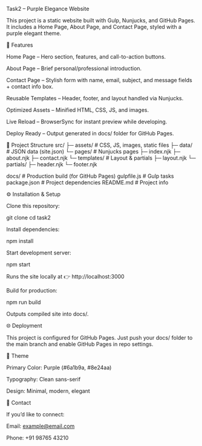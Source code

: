 Task2 – Purple Elegance Website

This project is a static website built with Gulp, Nunjucks, and GitHub Pages.
It includes a Home Page, About Page, and Contact Page, styled with a purple elegant theme.

📌 Features

Home Page – Hero section, features, and call-to-action buttons.

About Page – Brief personal/professional introduction.

Contact Page – Stylish form with name, email, subject, and message fields + contact info box.

Reusable Templates – Header, footer, and layout handled via Nunjucks.

Optimized Assets – Minified HTML, CSS, JS, and images.

Live Reload – BrowserSync for instant preview while developing.

Deploy Ready – Output generated in docs/ folder for GitHub Pages.

📂 Project Structure
src/
 ├─ assets/          # CSS, JS, images, static files
 ├─ data/            # JSON data (site.json)
 └─ pages/           # Nunjucks pages
     ├─ index.njk
     ├─ about.njk
     ├─ contact.njk
     └─ templates/   # Layout & partials
         ├─ layout.njk
         └─ partials/
             ├─ header.njk
             └─ footer.njk

docs/                # Production build (for GitHub Pages)
gulpfile.js          # Gulp tasks
package.json         # Project dependencies
README.md            # Project info

⚙️ Installation & Setup

Clone this repository:

git clone <your-repo-url>
cd task2


Install dependencies:

npm install


Start development server:

npm start


Runs the site locally at 👉 http://localhost:3000

Build for production:

npm run build


Outputs compiled site into docs/.

🌐 Deployment

This project is configured for GitHub Pages.
Just push your docs/ folder to the main branch and enable GitHub Pages in repo settings.

🎨 Theme

Primary Color: Purple (#6a1b9a, #8e24aa)

Typography: Clean sans-serif

Design: Minimal, modern, elegant

📧 Contact

If you’d like to connect:

Email: example@email.com

Phone: +91 98765 43210